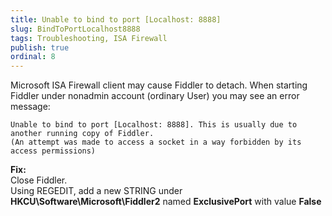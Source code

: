 ```yaml
---
title: Unable to bind to port [Localhost: 8888]
slug: BindToPortLocalhost8888
tags: Troubleshooting, ISA Firewall
publish: true
ordinal: 8
---
```


Microsoft ISA Firewall client may cause Fiddler to detach. 
When starting Fiddler under nonadmin account (ordinary User) you may see an error message: 

	Unable to bind to port [Localhost: 8888]. This is usually due to another running copy of Fiddler. 
	(An attempt was made to access a socket in a way forbidden by its access permissions)

**Fix:**  
Close Fiddler.  
Using REGEDIT, add a new STRING under **HKCU\Software\Microsoft\Fiddler2** named **ExclusivePort** with value **False**

